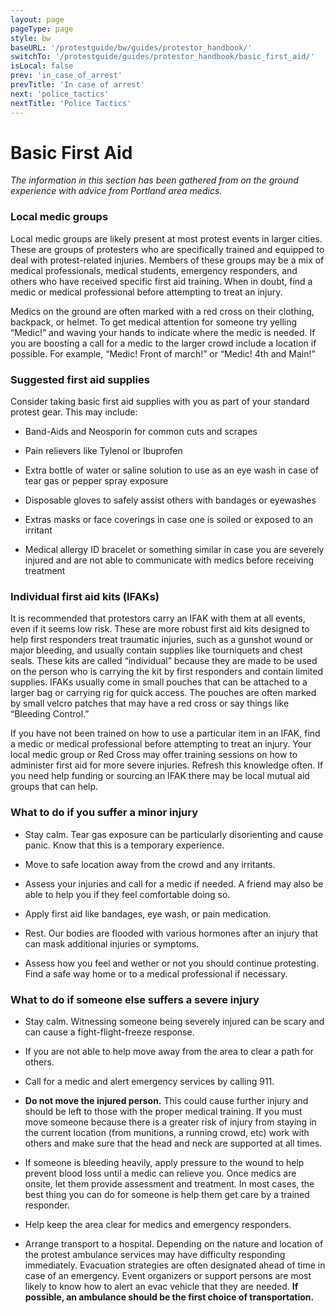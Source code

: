 ```yaml
---
layout: page
pageType: page
style: bw
baseURL: '/protestguide/bw/guides/protestor_handbook/'
switchTo: '/protestguide/guides/protestor_handbook/basic_first_aid/'
isLocal: false
prev: 'in_case_of_arrest'
prevTitle: 'In case of arrest'
next: 'police_tactics'
nextTitle: 'Police Tactics'
---
```


# Basic First Aid

_The information in this section has been gathered from on the ground experience with advice from Portland area medics._


### Local medic groups

Local medic groups are likely present at most protest events in larger cities. These are groups of protesters who are specifically trained and equipped to deal with protest-related injuries. Members of these groups may be a mix of medical professionals, medical students, emergency responders, and others who have received specific first aid training. When in doubt, find a medic or medical professional before attempting to treat an injury.

Medics on the ground are often marked with a red cross on their clothing, backpack, or helmet. To get medical attention for someone try yelling “Medic!” and waving your hands to indicate where the medic is needed. If you are boosting a call for a medic to the larger crowd include a location if possible. For example, “Medic! Front of march!” or “Medic! 4th and Main!”


### Suggested first aid supplies

Consider taking basic first aid supplies with you as part of your standard protest gear. This may include:

- Band-Aids and Neosporin for common cuts and scrapes

- Pain relievers like Tylenol or Ibuprofen

- Extra bottle of water or saline solution to use as an eye wash in case of tear gas or pepper spray exposure

- Disposable gloves to safely assist others with bandages or eyewashes

- Extras masks or face coverings in case one is soiled or exposed to an irritant

- Medical allergy ID bracelet or something similar in case you are severely injured and are not able to communicate with medics before receiving treatment


### Individual first aid kits (IFAKs)

It is recommended that protestors carry an IFAK with them at all events, even if it seems low risk. These are more robust first aid kits designed to help first responders treat traumatic injuries, such as a gunshot wound or major bleeding, and usually contain supplies like tourniquets and chest seals. These kits are called “individual” because they are made to be used on the person who is carrying the kit by first responders and contain limited supplies. IFAKs usually come in small pouches that can be attached to a larger bag or carrying rig for quick access. The pouches are often marked by small velcro patches that may have a red cross or say things like “Bleeding Control.”

If you have not been trained on how to use a particular item in an IFAK, find a medic or medical professional before attempting to treat an injury. Your local medic group or Red Cross may offer training sessions on how to administer first aid for more severe injuries. Refresh this knowledge often. If you need help funding or sourcing an IFAK there may be local mutual aid groups that can help.


### What to do if you suffer a minor injury

- Stay calm. Tear gas exposure can be particularly disorienting and cause panic. Know that this is a temporary experience.

- Move to safe location away from the crowd and any irritants.

- Assess your injuries and call for a medic if needed. A friend may also be able to help you if they feel comfortable doing so.

- Apply first aid like bandages, eye wash, or pain medication.

- Rest. Our bodies are flooded with various hormones after an injury that can mask additional injuries or symptoms.

- Assess how you feel and wether or not you should continue protesting. Find a safe way home or to a medical professional if necessary.


### What to do if someone else suffers a severe injury

- Stay calm. Witnessing someone being severely injured can be scary and can cause a fight-flight-freeze response.

- If you are not able to help move away from the area to clear a path for others. 

- Call for a medic and alert emergency services by calling 911.

- **Do not move the injured person.** This could cause further injury and should be left to those with the proper medical training. If you must move someone because there is a greater risk of injury from staying in the current location (from munitions, a running crowd, etc) work with others and make sure that the head and neck are supported at all times.

- If someone is bleeding heavily, apply pressure to the wound to help prevent blood loss until a medic can relieve you. Once medics are onsite, let them provide assessment and treatment. In most cases, the best thing you can do for someone is help them get care by a trained responder.

- Help keep the area clear for medics and emergency responders.

- Arrange transport to a hospital. Depending on the nature and location of the protest ambulance services may have difficulty responding immediately. Evacuation strategies are often designated ahead of time in case of an emergency. Event organizers or support persons are most likely to know how to alert an evac vehicle that they are needed. **If possible, an ambulance should be the first choice of transportation.**
